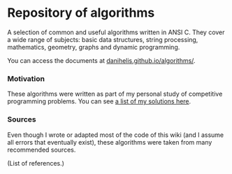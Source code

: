 # Repository of algorithms

A selection of common and useful algorithms written in ANSI C. They cover a wide
range of subjects: basic data structures, string processing, mathematics,
geometry, graphs and dynamic programming.

You can access the documents at 
    [danihelis.github.io/algorithms/](https://danihelis.github.io/algorithms/).


### Motivation

These algorithms were written as part of my personal study of competitive
programming problems. You can see [a list of my solutions here](#).


### Sources

Even though I wrote or adapted most of the code of this wiki (and I assume all
errors that eventually exist), these algorithms were taken from many recommended
sources.

(List of references.)
